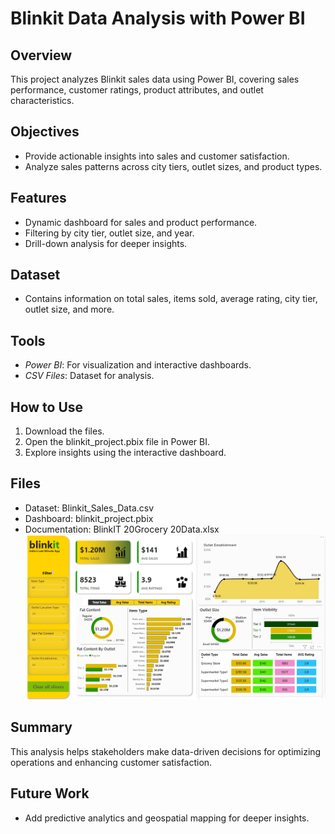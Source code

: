 # Blinkit Data Analysis with Power BI

## Overview
This project analyzes Blinkit sales data using Power BI, covering sales performance, customer ratings, product attributes, and outlet characteristics.

## Objectives
- Provide actionable insights into sales and customer satisfaction.
- Analyze sales patterns across city tiers, outlet sizes, and product types.

## Features
- Dynamic dashboard for sales and product performance.
- Filtering by city tier, outlet size, and year.
- Drill-down analysis for deeper insights.

## Dataset
- Contains information on total sales, items sold, average rating, city tier, outlet size, and more.

## Tools
- *Power BI*: For visualization and interactive dashboards.
- *CSV Files*: Dataset for analysis.

## How to Use
1. Download the files.
2. Open the blinkit_project.pbix file in Power BI.
3. Explore insights using the interactive dashboard.

## Files
- Dataset: Blinkit_Sales_Data.csv
- Dashboard: blinkit_project.pbix
- Documentation: BlinkIT 20Grocery 20Data.xlsx
![DashBoard Screen Short](https://github.com/SaiKumarGunti08/Power-BI-Project-blinkit-/blob/main/Screenshot%202024-12-07%20143021.png)

## Summary
This analysis helps stakeholders make data-driven decisions for optimizing operations and enhancing customer satisfaction.

## Future Work
- Add predictive analytics and geospatial mapping for deeper insights.
